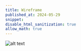 ```yaml
---
title: Wireframe
published_at: 2024-05-29
snippet: 
disable_html_sanitization: true
allow_math: true
---
```


![alt text](png/WebSketch.PNG)

